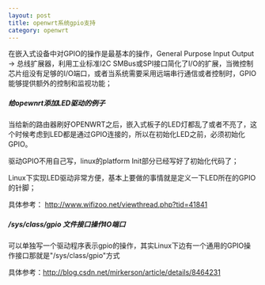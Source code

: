 ```yaml
---
layout: post
title: openwrt系统gpio支持
category: openwrt
---
```


在嵌入式设备中对GPIO的操作是最基本的操作，General Purpose Input Output -> 总线扩展器，利用工业标准I2C SMBus或SPI接口简化了I/O的扩展，当微控制芯片组没有足够的I/O端口，或者当系统需要采用远端串行通信或者控制时，GPIO能够提供额外的控制和监视功能；

##### 给opewnrt添加LED驱动的例子

当给新的路由器刷好OPENWRT之后，嵌入式板子的LED灯都乱了或者不亮了，这个时候考虑到LED都是通过GPIO连接的，所以在初始化LED之前，必须初始化GPIO。

驱动GPIO不用自己写，linux的platform Init部分已经写好了初始化代码了；

Linux下实现LED驱动非常方便，基本上要做的事情就是定义一下LED所在的GPIO的针脚；

具体参考： http://www.wifizoo.net/viewthread.php?tid=41841

##### /sys/class/gpio 文件接口操作IO端口

可以单独写一个驱动程序表示gpio的操作，其实Linux下边有一个通用的GPIO操作接口那就是"/sys/class/gpio"方式

具体参考：http://blog.csdn.net/mirkerson/article/details/8464231
